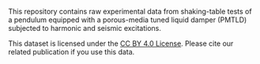 This repository contains raw experimental data from shaking-table tests of a pendulum equipped with a porous-media tuned liquid damper (PMTLD) subjected to harmonic and seismic excitations.  

This dataset is licensed under the [CC BY 4.0 License](https://creativecommons.org/licenses/by/4.0/). Please cite our related publication if you use this data.
